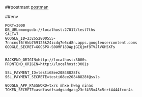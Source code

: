
##postmant
[postman](https://www.postman.com/registration-2314/workspace/next5th/collection/36553475-75dfa8e8-b8d9-4141-a42a-3713f41a98a6?action=share&source=copy-link&creator=36553475)


##env
```base
PORT=3000
DB_URL=mongodb://localhost:27017/test7ths
SALT=7
GOOGLE_ID=232652800555-7nncnqf6f6kb769125k24icdq7e6cd8n.apps.googleusercontent.coms
GOOGLE_SECRET=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s


BACKEND_ORIGIN=http://localhost:3000s
FRONTEND_ORIGIN=http://localhost:3001s

SSL_PAYMENT_ID=testi68ee20848828fs
SSL_PAYMENT_SECRETE=testi68ee20848828f@ssls

GOOGLE_APP_PASSWORD=txrs mhxe hwag ninas
TOKEN_SECRETE=asdfasdfsadgsadgasg23cf435x43x5crt4444fcxr4s
```
